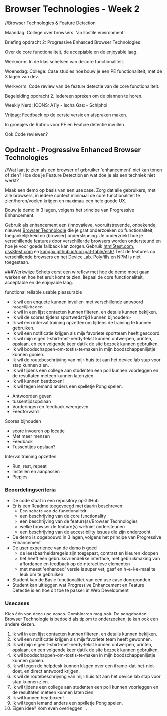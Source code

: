 # Browser Technologies - Week 2
//Browser Technologies & Feature Detection


Maandag: College over browsers. 'an hostile environment'.

Briefing opdracht 2: Progressive Enhanced Browser Technologies

Over de core functionaliteit, de acceptable en de enjoyable laag.

Werkvorm: In de klas schetsen van de core functionaliteit.

Woensdag:
College: Case studies hoe bouw je een PE functionaliteit, met de 3 lagen van dev.

Werkvorm: Code review van de feature detectie van de core functionaliteit.

Begeleiding opdracht 2. Iedereen spreken om de plannen te horen.

Weekly Nerd: ICONS: A11y - Ischa Gast - Schiphol

Vrijdag:
Feedback op de eerste versie en afspraken maken.

In groepjes de Rubric voor PE en Feature detectie invullen

Ook Code reviewen?



## Opdracht - Progressive Enhanced Browser Technologies
//Wat laat je zien als een browser of gebruiker 'enhancement' niet kan tonen of zien? Hoe doe je Feature Detection en wat doe je als een techniek niet werkt?

Maak een demo op basis van een use case. Zorg dat alle gebruikers, met alle browsers, in iedere context minimaal de core functionaliteit te zien/horen/voelen krijgen en maximaal een hele goede UX.

Bouw je demo in 3 lagen, volgens het principe van Progressive Enhancement.

Gebruik als enhancement een (innovatieve, vooruitstrevende, onbekende, nieuwe) [Browser Technologie](https://platform.html5.org) die je gaat onderzoeken op functionaliteit, toegankelijkheid en (browser) ondersteuning. Je onderzoekt hoe je verschillende features door verschillende browsers worden ondersteund en hoe je voor goede fallback kan zorgen. Gebruik [html5test.com](https://html5test.com), [css3test.com](http://css3test.com) en [kangax.github.io/compat-table/es6/](https://kangax.github.io/compat-table/es6/)
Test de features op verschillende browsers en het Device Lab. Polyfills en NPM is niet toegestaan.

###Werkwijze
Schets eerst een wireflow met hoe de demo moet gaan werken en hoe het eruit komt te zien. Bepaal de core functionaliteit, acceptable en de enjoyable laag.

functional
reliable
usable
pleasurable



* Ik wil een enquete kunnen invullen, met verschillende antwoord mogelijkheden
* Ik wil in een lijst contacten kunnen filteren, en details kunnen bekijken.
* Ik wil de scores tijdens sportwedstrijd kunnen bijhouden>
* Ik wil een interval training opzetten om tijdens de training te kunnen gebruiken.
* Ik wil een notificatie krijgen als mijn favoriete sportteam heeft gescoord.
* Ik wil mijn eigen t-shirt-met-nerdy-tekst kunnen ontwerpen, printen, opslaan, en een volgende keer dat ik de site bezoek kunnen gebruiken.
* Ik wil boodschappen-om-tostis-te-maken in mijn boodschappenlijstje kunnen gooien.
* Ik wil de routebeschrijving van mijn huis tot aan het device lab stap voor stap kunnen zien.
* Ik wil tijdens een college aan studenten een poll kunnen voorleggen en de resultaten meteen kunnen laten zien.
* Ik wil kunnen beatboxen!
* Ik wil tegen iemand anders een spelletje Pong spelen.




- Antwoorden geven
- tussentijdsopslaan
- Vorderingen en feedback weergeven
- Feedforward

Scores bijhouden
- score invoeren op locatie
- Met meer mensen
- Feedback
- Tussentijds opslaan?

Interval training opzetten
- Run, rest, repeat
- Instellen en aanpassen
- Piepjes




### Beoordelingscriteria

  - De code staat in een repository op GitHub
  - Er is een Readme toegevoegd met daarin beschreven:
    - Een schets van de functionaliteit.
    - een beschrijving van de core functionality
    - een beschrijving van de feature(s)/Browser Technologies
    - welke browser de feature(s) wel/niet ondersteunen
    - een beschrijving van de accessibility issues die zijn onderzocht
  - De demo is opgebouwd in 3 lagen, volgens het principe van Progressive Enhancement
  - De user experience van de demo is goed
    - de leesbaarheidsregels zijn toegepast, contrast en kleuren kloppen
    - het heeft een gebruiksvriendelijke interface, met gebruikmaking van affordance en feedback op de interactieve elementen
    - met meest 'enhanced' versie is super vet, gaaf en h-e-l-e-maal te leuk om te gebruiken
  - Student kan de Basic functionaliteit van een use case doorgronden
  - Student kan uitleggen wat Progressive Enhancement en Feature Detectie is en hoe dit toe te passen in Web Development


  ### Usecases
  Kies één van deze use cases. Combineren mag ook. De aangeboden Browser Technologie is bedoeld als tip om te onderzoeken, je kan ook een andere kiezen.
  1. Ik wil in een lijst contacten kunnen filteren, en details kunnen bekijken.
  2. Ik wil een notificatie krijgen als mijn favoriete team heeft gewonnen.
  3. Ik wil mijn eigen t-shirt-met-nerdy-tekst kunnen ontwerpen, printen, opslaan, en een volgende keer dat ik de site bezoek kunnen gebruiken.
  4. Ik wil boodschappen-om-tostis-te-maken in mijn boodschappenlijstje kunnen gooien.
  5. Ik wil tegen de helpdesk kunnen klagen over een iframe-dat-het-niet-doet, en direct antwoord krijgen.
  6. Ik wil de routebeschrijving van mijn huis tot aan het device lab stap voor stap kunnen zien.
  7. Ik wil tijdens een college aan studenten een poll kunnen voorleggen en de resultaten meteen kunnen laten zien.
  8. Ik wil kunnen beatboxen!
  9. Ik wil tegen iemand anders een spelletje Pong spelen.
  10. Eigen idee? Kom even overleggen ...
